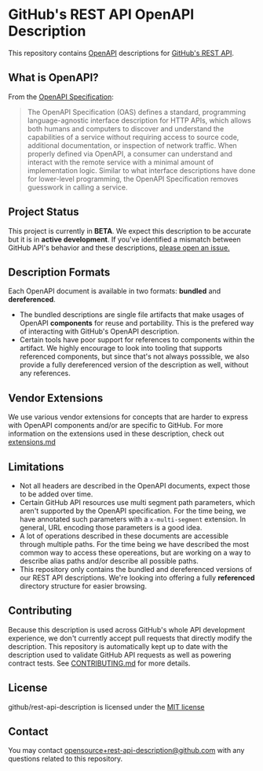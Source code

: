 # GitHub's REST API OpenAPI Description

This repository contains [OpenAPI](https://www.openapis.org/) descriptions for [GitHub's REST API](https://developer.github.com/v3/).

## What is OpenAPI?

From the [OpenAPI Specification](https://github.com/OAI/OpenAPI-Specification):

> The OpenAPI Specification (OAS) defines a standard, programming language-agnostic interface description for HTTP APIs, which allows both humans and computers to discover and understand the capabilities of a service without requiring access to source code, additional documentation, or inspection of network traffic. When properly defined via OpenAPI, a consumer can understand and interact with the remote service with a minimal amount of implementation logic. Similar to what interface descriptions have done for lower-level programming, the OpenAPI Specification removes guesswork in calling a service.

## Project Status

This project is currently in **BETA**. We expect this description to be accurate but it is in **active development**. If you've identified a mismatch between GitHub API's behavior and these descriptions, [please open an issue.](https://github.com/github/rest-api-description/issues/new)

## Description Formats

Each OpenAPI document is available in two formats: **bundled** and **dereferenced**.

  - The bundled descriptions are single file artifacts that make usages of OpenAPI **components** for reuse and portability. This is the prefered way of interacting with GitHub's OpenAPI description.
  - Certain tools have poor support for references to components within the artifact. We highly encourage to look into tooling that supports referenced components, but since that's not always posssible, we also provide a fully dereferenced version of the description as well, without any references.

## Vendor Extensions

We use various vendor extensions for concepts that are harder to express with OpenAPI components and/or are specific to GitHub. For more information on the extensions used in these description, check out [extensions.md](extensions.md)

## Limitations

  - Not all headers are described in the OpenAPI documents, expect those to be added over time.
  - Certain GitHub API resources use multi segment path parameters, which aren't supported by the OpenAPI specification. For the time being, we have annotated such parameters with a `x-multi-segment` extension. In general, URL encoding those parameters is a good idea.
  - A lot of operations described in these documents are accessible through multiple paths. For the time being we have described the most common way to access these opereations, but are working on a way to describe alias paths and/or describe all possible paths.
  - This repository only contains the bundled and dereferenced versions of our REST API descriptions. We're looking into offering a fully **referenced** directory structure for easier browsing.

## Contributing

Because this description is used across GitHub's whole API development experience, we don't currently accept pull requests that directly modify the description. This repository is automatically kept up to date with the description used to validate GitHub API requests as well as powering contract tests. See [CONTRIBUTING.md](CONTRIBUTING.md) for more details.

## License

github/rest-api-description is licensed under the [MIT license](LICENSEE.md)


## Contact

You may contact [opensource+rest-api-description@github.com](mailto:opensource+rest-api-description@github.com) with any questions related to this repository.
